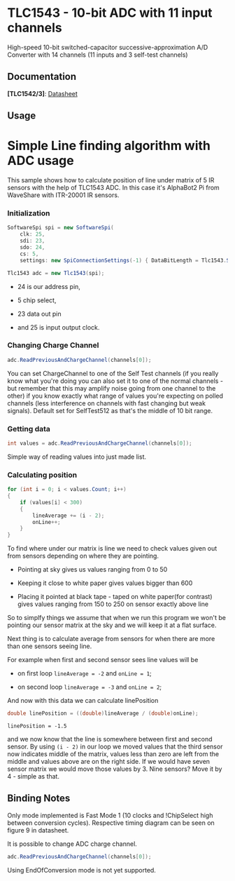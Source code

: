 # TLC1543 - 10-bit ADC with 11 input channels

High-speed 10-bit switched-capacitor successive-approximation A/D Converter with 14 channels (11 inputs and 3 self-test channels)

## Documentation

**[TLC1542/3]**: [Datasheet](https://www.ti.com/lit/ds/symlink/tlc1543.pdf)

## Usage

# Simple Line finding algorithm with ADC usage

This sample shows how to calculate position of line under matrix of 5 IR sensors with the help of TLC1543 ADC. In this case it's AlphaBot2 Pi from WaveShare with ITR-20001 IR sensors.

### Initialization

```csharp
SoftwareSpi spi = new SoftwareSpi(
    clk: 25,
    sdi: 23,
    sdo: 24,
    cs: 5,
    settings: new SpiConnectionSettings(-1) { DataBitLength = Tlc1543.SpiDataBitLength });

Tlc1543 adc = new Tlc1543(spi);
```

- 24 is our address pin, 

- 5 chip select, 

- 23 data out pin 

- and 25 is input output clock.

### Changing Charge Channel

```csharp
adc.ReadPreviousAndChargeChannel(channels[0]);
```

You can set ChargeChannel to one of the Self Test channels (if you really know what you're doing you can also set it to one of the normal channels - but remember that this may amplify noise going from one channel to the other) if you know exactly what range of values you're expecting on polled channels (less interference on channels with fast changing but weak signals). Default set for SelfTest512 as that's the middle of 10 bit range.

### Getting data

```csharp
int values = adc.ReadPreviousAndChargeChannel(channels[0]);
```

Simple way of reading values into just made list. 

### Calculating position

```csharp
for (int i = 0; i < values.Count; i++)
{
    if (values[i] < 300)
    {
        lineAverage += (i - 2);
        onLine++;
    }
}
```

To find where under our matrix is line we need to check values given out from sensors depending on where they are pointing. 

- Pointing at sky gives us values ranging from 0 to 50

- Keeping it close to white paper gives values bigger than 600

- Placing it pointed at black tape - taped on white paper(for contrast) gives values ranging from 150 to 250 on sensor exactly above line

So to simplfy things we assume that when we run this program we won't be pointing our sensor matrix at the sky and we will keep it at a flat surface.

Next thing is to calculate average from sensors for when there are more than one sensors seeing line.

For example when first and second sensor sees line values will be

- on first loop `lineAverage = -2` and `onLine = 1`;

- on second loop `lineAverage = -3` and `onLine = 2`;

And now with this data we can calculate linePosition

```csharp
double linePosition = ((double)lineAverage / (double)onLine);
```

`linePosition = -1.5`

and we now know that the line is somewhere between first and second sensor. By using `(i - 2)` in our loop we moved values that the third sensor now indicates middle of the matrix, values less than zero are left from the middle and values above are on the right side. If we would have seven sensor matrix we would move those values by 3. Nine sensors? Move it by 4 - simple as that.

## Binding Notes

Only mode implemented is Fast Mode 1 (10 clocks and !ChipSelect high between conversion cycles). 
Respective timing diagram can be seen on figure 9 in datasheet.

It is possible to change ADC charge channel.

```csharp
adc.ReadPreviousAndChargeChannel(channels[0]);
```

Using EndOfConversion mode is not yet supported.
